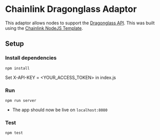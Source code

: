 # Chainlink Dragonglass Adaptor

This adaptor allows nodes to support the [Dragonglass API](https://app.dragonglass.me/hedera/apiview). This was built using the [Chainlink NodeJS Template](https://github.com/thodges-gh/CL-EA-NodeJS-Template).

## Setup

### Install dependencies
`npm install`

Set X-API-KEY = <YOUR_ACCESS_TOKEN> in index.js
 
### Run
`npm run server`
- The app should now be live on `localhost:8080`

### Test
`npm test`
